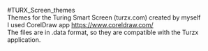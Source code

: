 #TURX_Screen_themes <br />
Themes for the Turing Smart Screen (turzx.com) created by myself <br />
I used CorelDraw app https://www.coreldraw.com/  <br />
The files are in .data format, so they are compatible with the Turzx application. <br />
